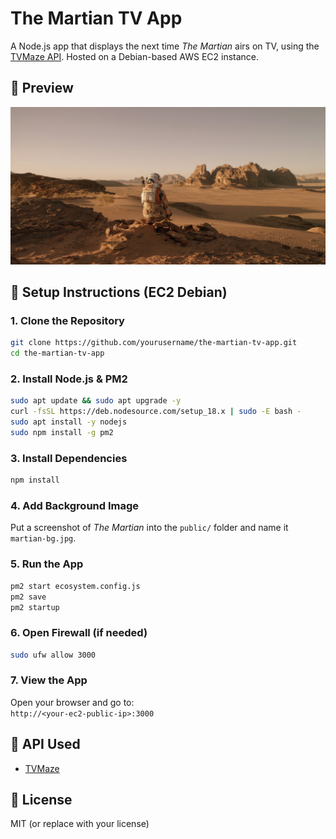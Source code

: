 # The Martian TV App

A Node.js app that displays the next time *The Martian* airs on TV, using the [TVMaze API](https://www.tvmaze.com/api). Hosted on a Debian-based AWS EC2 instance.

## 📸 Preview

![screenshot](public/martian-bg.jpg)

## 🚀 Setup Instructions (EC2 Debian)

### 1. Clone the Repository

```bash
git clone https://github.com/yourusername/the-martian-tv-app.git
cd the-martian-tv-app
```

### 2. Install Node.js & PM2

```bash
sudo apt update && sudo apt upgrade -y
curl -fsSL https://deb.nodesource.com/setup_18.x | sudo -E bash -
sudo apt install -y nodejs
sudo npm install -g pm2
```

### 3. Install Dependencies

```bash
npm install
```

### 4. Add Background Image

Put a screenshot of *The Martian* into the `public/` folder and name it `martian-bg.jpg`.

### 5. Run the App

```bash
pm2 start ecosystem.config.js
pm2 save
pm2 startup
```

### 6. Open Firewall (if needed)

```bash
sudo ufw allow 3000
```

### 7. View the App

Open your browser and go to:  
`http://<your-ec2-public-ip>:3000`

## 🔗 API Used

- [TVMaze](https://api.tvmaze.com)

## 📄 License

MIT (or replace with your license)
